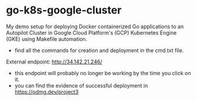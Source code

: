 # go-k8s-google-cluster
My demo setup for deploying Docker containerized Go applications to an Autopilot Cluster in Google Cloud Platform's (GCP) Kubernetes Engine (GKE) using Makefile automation.

- find all the commands for creation and deployment in the cmd.txt file.


External endpoint: http://34.142.21.246/
- this endpoint will probably no longer be working by the time you click on it.
- you can find the evidence of successful deployment in https://odmg.dev/project3

